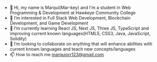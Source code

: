 - 👋 Hi, my name is Marqui(Mar-key) and I'm a student in Web Programming & Development at Hawkeye Community College
- 👀 I’m interested in Full Stack Web Development, Blockchain Development, and Game Development 
- 🌱 I’m currently learning React JS, Next JS, Three JS, TypeScript and improving current known languages(HTML5, CSS3, Java, JavaScript, Solidity)
- 💞️ I’m looking to collaborate on anything that will enhance abilities with current known languages and teach new concepts/languages 
- 📫 How to reach me marquiorr123@gmail.com

<!---
Marqui-13/Marqui-13 is a ✨ special ✨ repository because its `README.md` (this file) appears on your GitHub profile.
You can click the Preview link to take a look at your changes.
--->
